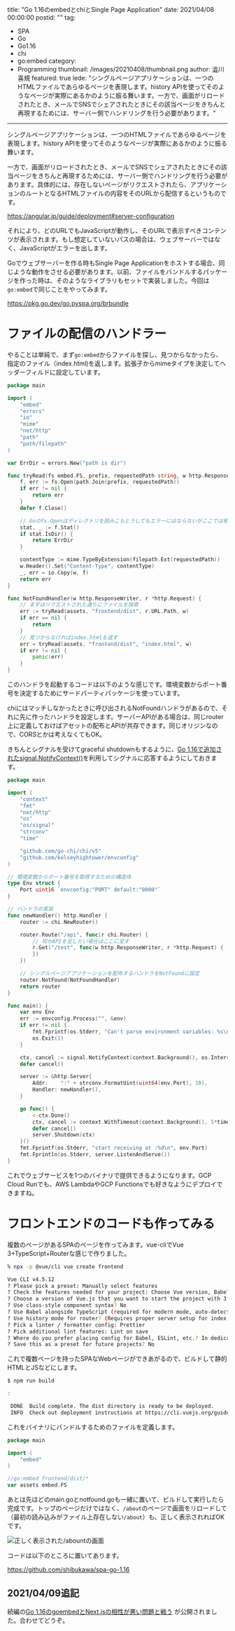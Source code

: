 title: "Go 1.16のembedとchiとSingle Page Application"
date: 2021/04/08 00:00:00
postid: ""
tag:
  - SPA
  - Go
  - Go1.16
  - chi
  - go:embed
category:
  - Programming
thumbnail: /images/20210408/thumbnail.png
author: 澁川喜規
featured: true
lede: "シングルページアプリケーションは、一つのHTMLファイルであらゆるページを表現します。history APIを使ってそのようなページが実際にあるかのように振る舞います。一方で、画面がリロードされたとき、メールでSNSでシェアされたときにその該当ページをきちんと再現するためには、サーバー側でハンドリングを行う必要があります。"
---

シングルページアプリケーションは、一つのHTMLファイルであらゆるページを表現します。history APIを使ってそのようなページが実際にあるかのように振る舞います。

一方で、画面がリロードされたとき、メールでSNSでシェアされたときにその該当ページをきちんと再現するためには、サーバー側でハンドリングを行う必要があります。具体的には、存在しないページがリクエストされたら、アプリケーションのルートとなるHTMLファイルの内容をそのURLから配信するというものです。

https://angular.jp/guide/deployment#server-configuration

それにより、どのURLでもJavaScriptが動作し、そのURLで表示すべきコンテンツが表示されます。もし想定していないパスの場合は、ウェブサーバーではなく、JavaScriptがエラーを出します。

Goでウェブサーバーを作る時もSingle Page Applicationをホストする場合、同じような動作をさせる必要があります。以前、ファイルをバンドルするパッケージを作った時は、そのようなライブラリもセットで実装しました。今回は`go:embed`で同じことをやってみます。

https://pkg.go.dev/go.pyspa.org/brbundle

# ファイルの配信のハンドラー

やることは単純で、まず`go:embed`からファイルを探し、見つからなかったら、指定のファイル（index.html)を返します。拡張子からmimeタイプを決定してヘッダーフィルドに設定しています。

```go notfound.go
package main

import (
	"embed"
	"errors"
	"io"
	"mime"
	"net/http"
	"path"
	"path/filepath"
)

var ErrDir = errors.New("path is dir")

func tryRead(fs embed.FS, prefix, requestedPath string, w http.ResponseWriter) error {
	f, err := fs.Open(path.Join(prefix, requestedPath))
	if err != nil {
		return err
	}
	defer f.Close()

	// Goのfs.Openはディレクトリを読みこもとうしてもエラーにはならないがここでは邪魔なのでエラー扱いにする
	stat, _ := f.Stat()
	if stat.IsDir() {
		return ErrDir
	}

	contentType := mime.TypeByExtension(filepath.Ext(requestedPath))
	w.Header().Set("Content-Type", contentType)
	_, err = io.Copy(w, f)
	return err
}

func NotFoundHandler(w http.ResponseWriter, r *http.Request) {
	// まずはリクエストされた通りにファイルを探索
	err := tryRead(assets, "frontend/dist", r.URL.Path, w)
	if err == nil {
		return
	}
	// 見つからなければindex.htmlを返す
	err = tryRead(assets, "frontend/dist", "index.html", w)
	if err != nil {
		panic(err)
	}
}
```

このハンドラを起動するコードは以下のような感じです。環境変数からポート番号を決定するためにサードパーティパッケージを使っています。

chiにはマッチしなかったときに呼び出されるNotFoundハンドラがあるので、それに先に作ったハンドラを設定します。サーバーAPIがある場合は、同じrouter上に定義しておけばアセットの配布とAPIが共存できます。同じオリジンなので、CORSとかは考えなくてもOK。

きちんとシグナルを受けてgraceful shutdownもするように、[Go 1.16で追加されたsignal.NotifyContext()](https://future-architect.github.io/articles/20210212/)を利用してシグナルに応答するようにしておきます。

```go main.go
package main

import (
	"context"
	"fmt"
	"net/http"
	"os"
	"os/signal"
	"strconv"
	"time"

	"github.com/go-chi/chi/v5"
	"github.com/kelseyhightower/envconfig"
)

// 環境変数からポート番号を取得するための構造体
type Env struct {
	Port uint16 `envconfig:"PORT" default:"8000"`
}

// ハンドラの実装
func newHandler() http.Handler {
	router := chi.NewRouter()

	router.Route("/api", func(r chi.Router) {
		// 何かAPIを足したい場合はここに足す
		r.Get("/test", func(w http.ResponseWriter, r *http.Request) {
		})
	})

	// シングルページアプリケーションを配布するハンドラをNotFoundに設定
	router.NotFound(NotFoundHandler)
	return router
}

func main() {
	var env Env
	err := envconfig.Process("", &env)
	if err != nil {
		fmt.Fprintf(os.Stderr, "Can't parse environment variables: %s\n", err.Error())
		os.Exit(1)
	}

	ctx, cancel := signal.NotifyContext(context.Background(), os.Interrupt, os.Kill)
	defer cancel()

	server := &http.Server{
		Addr:    ":" + strconv.FormatUint(uint64(env.Port), 10),
		Handler: newHandler(),
	}

	go func() {
		<-ctx.Done()
		ctx, cancel := context.WithTimeout(context.Background(), 5*time.Second)
		defer cancel()
		server.Shutdown(ctx)
	}()
	fmt.Fprintf(os.Stderr, "start receiving at :%d\n", env.Port)
	fmt.Fprintln(os.Stderr, server.ListenAndServe())
}
```

これでウェブサービスを1つのバイナリで提供できるようになります。GCP Cloud Runでも、AWS LambdaやGCP Functionsでも好きなようにデプロイできますね。

# フロントエンドのコードも作ってみる

複数のページがあるSPAのページを作ってみます。vue-cliでVue 3+TypeScript+Routerな感じで作りました。

```sh
% npx -p @vue/cli vue create frontend

Vue CLI v4.5.12
? Please pick a preset: Manually select features
? Check the features needed for your project: Choose Vue version, Babel, TS, Router, Linter
? Choose a version of Vue.js that you want to start the project with 3.x (Preview)
? Use class-style component syntax? No
? Use Babel alongside TypeScript (required for modern mode, auto-detected polyfills, transpiling JSX)? Yes
? Use history mode for router? (Requires proper server setup for index fallback in production) Yes
? Pick a linter / formatter config: Prettier
? Pick additional lint features: Lint on save
? Where do you prefer placing config for Babel, ESLint, etc.? In dedicated config files
? Save this as a preset for future projects? No
```

これで複数ページを持ったSPAなWebページができあがるので、ビルドして静的HTMLとJSなどにします。

```sh
$ npm run build

:

 DONE  Build complete. The dist directory is ready to be deployed.
 INFO  Check out deployment instructions at https://cli.vuejs.org/guide/deployment.html
```

これをバイナリにバンドルするためのファイルを定義します。

```go asset.go
package main

import (
	"embed"
)

//go:embed frontend/dist/*
var assets embed.FS
```

あとは先ほどのmain.goとnotfound.goも一緒に置いて、ビルドして実行したら完成です。トップのページだけではなく、``/about``のページで画面をリロードして（最初の読み込みがファイル上存在しない``/about``）も、正しく表示されればOKです。

<img src="/images/20210408/スクリーンショット_2021-03-18_21.53.16.png" alt="正しく表示された/abountの画面">

コードは以下のところに置いてあります。

https://github.com/shibukawa/spa-go-1.16


## 2021/04/09追記

続編の[Go 1.16のgoembedとNext.jsの相性が悪い問題と戦う](/articles/20210408/) が公開されました。合わせてどうぞ。

